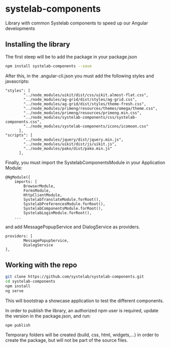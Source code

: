 # systelab-components

Library with common Systelab components to speed up our Angular developments

## Installing the library

The first steep will be to add the package in your package.json

```bash
npm install systelab-components --save
```

After this, in the .angular-cli.json you must add the following styles and javascripts:

```
"styles": [
        "../node_modules/uikit/dist/css/uikit.almost-flat.css",
        "../node_modules/ag-grid/dist/styles/ag-grid.css",
        "../node_modules/ag-grid/dist/styles/theme-fresh.css",
        "../node_modules/primeng/resources/themes/omega/theme.css",
        "../node_modules/primeng/resources/primeng.min.css",
        "../node_modules/systelab-components/css/systelab-components.css",
        "../node_modules/systelab-components/icons/icomoon.css"
      ],
"scripts": [
        "../node_modules/jquery/dist/jquery.min.js",
        "../node_modules/uikit/dist/js/uikit.js",
        "../node_modules/pako/dist/pako.min.js"
      ],
```

Finally, you must import the SystelabComponentsModule in your Application Module:
```
@NgModule({
	imports: [
		BrowserModule,
		FormsModule,
		HttpClientModule,
		SystelabTranslateModule.forRoot(),
		SystelabPreferencesModule.forRoot(),
		SystelabComponentsModule.forRoot(),
		SystelabLoginModule.forRoot(),
    ...
```

and add MessagePopupService and DialogService as providers.
```
providers: [
		MessagePopupService,
		DialogService
],
```

## Working with the repo


```bash
git clone https://github.com/systelab/systelab-components.git
cd systelab-components
npm install
ng serve
```

This will bootstrap a showcase application to test the different components.

In order to publish the library, an authorized npm user is required, update the version in the package.json, and run:

```npm
npm publish
```

Temporary folders will be created (build, css, html, widgets,...) in order to create the package, but will not be part of the source files.
